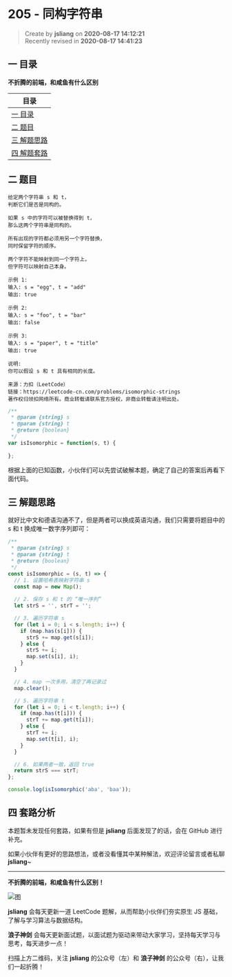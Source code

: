 205 - 同构字符串
===

> Create by **jsliang** on **2020-08-17 14:12:21**  
> Recently revised in **2020-08-17 14:41:23**

## 一 目录

**不折腾的前端，和咸鱼有什么区别**

| 目录 |
| --- |
| [一 目录](#chapter-one) |
| [二 题目](#chapter-two) |
| [三 解题思路](#chapter-three) |
| [四 解题套路](#chapter-four) |

## 二 题目



```
给定两个字符串 s 和 t，
判断它们是否是同构的。

如果 s 中的字符可以被替换得到 t，
那么这两个字符串是同构的。

所有出现的字符都必须用另一个字符替换，
同时保留字符的顺序。

两个字符不能映射到同一个字符上，
但字符可以映射自己本身。

示例 1:
输入: s = "egg", t = "add"
输出: true

示例 2:
输入: s = "foo", t = "bar"
输出: false

示例 3:
输入: s = "paper", t = "title"
输出: true

说明:
你可以假设 s 和 t 具有相同的长度。

来源：力扣（LeetCode）
链接：https://leetcode-cn.com/problems/isomorphic-strings
著作权归领扣网络所有。商业转载请联系官方授权，非商业转载请注明出处。
```

```js
/**
 * @param {string} s
 * @param {string} t
 * @return {boolean}
 */
var isIsomorphic = function(s, t) {
    
};
```

根据上面的已知函数，小伙伴们可以先尝试破解本题，确定了自己的答案后再看下面代码。

## 三 解题思路



就好比中文和德语沟通不了，但是两者可以换成英语沟通，我们只需要将题目中的 s 和 t 换成唯一数字序列即可：

```js
/**
 * @param {string} s
 * @param {string} t
 * @return {boolean}
 */
const isIsomorphic = (s, t) => {
  // 1. 设置哈希表映射字符串 s
  const map = new Map();
  
  // 2. 保存 s 和 t 的 “唯一序列”
  let strS = '', strT = '';

  // 3. 遍历字符串 s
  for (let i = 0; i < s.length; i++) {
    if (map.has(s[i])) {
      strS += map.get(s[i]);
    } else {
      strS += i;
      map.set(s[i], i);
    }
  }

  // 4. map 一次多用，清空了再记录过
  map.clear();

  // 5. 遍历字符串 t
  for (let i = 0; i < t.length; i++) {
    if (map.has(t[i])) {
      strT += map.get(t[i]);
    } else {
      strT += i;
      map.set(t[i], i);
    }
  }

  // 6. 如果两者一致，返回 true
  return strS === strT;
};

console.log(isIsomorphic('aba', 'baa'));
```

## 四 套路分析



本题暂未发现任何套路，如果有但是 **jsliang** 后面发现了的话，会在 GitHub 进行补充。

如果小伙伴有更好的思路想法，或者没看懂其中某种解法，欢迎评论留言或者私聊 **jsliang**~

---

**不折腾的前端，和咸鱼有什么区别！**

![图](https://github.com/LiangJunrong/document-library/blob/master/public-repertory/img/z-index-small.png?raw=true)

**jsliang** 会每天更新一道 LeetCode 题解，从而帮助小伙伴们夯实原生 JS 基础，了解与学习算法与数据结构。

**浪子神剑** 会每天更新面试题，以面试题为驱动来带动大家学习，坚持每天学习与思考，每天进步一点！

扫描上方二维码，关注 **jsliang** 的公众号（左）和 **浪子神剑** 的公众号（右），让我们一起折腾！


